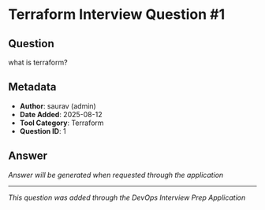 # Terraform Interview Question #1

## Question
what is terraform?

## Metadata
- **Author**: saurav (admin)
- **Date Added**: 2025-08-12
- **Tool Category**: Terraform
- **Question ID**: 1

## Answer
*Answer will be generated when requested through the application*

---
*This question was added through the DevOps Interview Prep Application*
